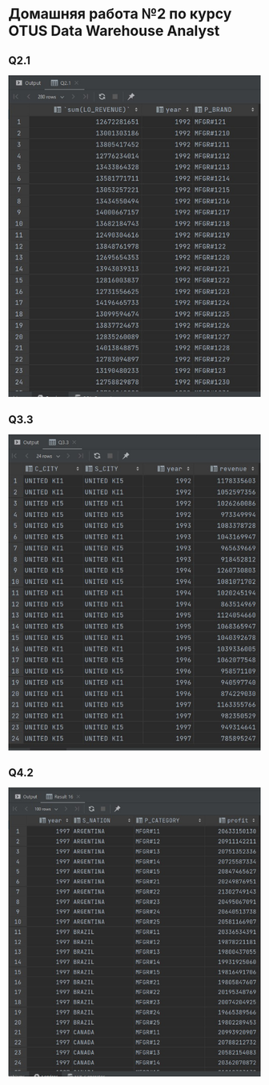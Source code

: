 # Домашняя работа №2 по курсу OTUS Data Warehouse Analyst

## Q2.1
![Q2.1](./readme_files/Q2_1.jpg)

## Q3.3
![Q3.3](./readme_files/Q3_3.jpg)

## Q4.2
![Q4.2](./readme_files/Q4_2.jpg)
